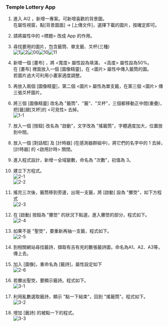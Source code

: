 ### Temple Lottery App
1. 進入 AI2 ，新增一專案。可新增喜歡的背景圖。<br>
在屬性視窗，點[背景圖面] -> [上傳文件]，選擇下載的圖片，按確定即可。

2. 請將屬性中的 <標題> 改成 App 的作用。

3. 尋找要用的圖片，包含籤筒、單支籤、爻杯(三種)<br>
![1](1.png)![2](2.jpg)![00](00.png)![10](10.png)![11](11.png)
4. 新增一個 [畫布] ，將 <寬度> 屬性設為填滿， <高度> 屬性設為50%。<br>
    在 [畫布] 裡面放入一個 [圖像精靈]，在 <圖片> 屬性中傳入籤筒的圖。<br>
    若圖片過大可利用小畫家適度調整。
    
5. 再放入兩個 [圖像精靈]，第二個 <圖片> 屬性為單支籤，在第三個 <圖片> 傳三張爻杯圖片。

6. 將三個 [圖像精靈] 改名為 "籤筒"、"籤"、"爻杯"，三個都移動正中間(重疊)，把[籤]跟[爻杯]的 <可見性> 去掉。<br>
   ![1-1](1-1.JPG)

7. 放入一個  [按鈕] 改名為 "啟動"，文字改為 "搖籤筒"，字體適度加大，位置放到中間。

8. 放入一個  [對話框] 及  [計時器] (在感測器群組中)，將它們的名字中的 1 去掉， [計時器] 的 <啟用計時> 關閉。

9. 進入程式設計，新增一全域變數，命名為 "次數"，初值為 3。 

10. 建立下方程式。<br>
  ![2-1](2-1.JPG)<br>
  ![2-2](2-2.JPG)
  
11. 搖完三次後，籤筒移到旁邊，出現一支籤，將 [啟動] 設為 "擲筊"，如下方程式<br>
  ![2-3](2-3.JPG)

12. 在 [啟動] 按鈕為 "擲筊" 的狀況下點選，進入擲筊的部分，程式如下。<br>
  ![2-4](2-4.JPG)

13. 如果不是 "聖筊"，要重新再抽一支籤，程式如下。<br>
  ![2-5](2-5.JPG)
  
14. 到相關網站尋找籤詩，擷取有吉有兇的數張籤詩圖，命名為A1、A2、A3等，傳上去。
15. 加入 [圖像]，重命名為 [籤詩]，屬性設定如下<br>
  ![2-6](2-6.JPG)
16. 若擲出聖筊，要顯示籤詩。程式如下。<br>
  ![3-1](3-1.JPG)
17. 利用亂數選取籤詩，顯示 "點一下結束"，回到 "搖籤筒"。程式如下。<br>
  ![3-2](3-2.JPG)
18. 增加 [籤詩] 的被點一下的程式。<br>
  ![3-3](3-3.JPG)

